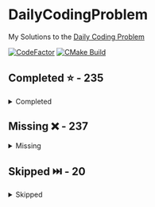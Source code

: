 # DailyCodingProblem

My Solutions to the [Daily Coding Problem](https://www.dailycodingproblem.com/)

[![CodeFactor](https://www.codefactor.io/repository/github/frazzer951/dailycodingproblem/badge)](https://www.codefactor.io/repository/github/frazzer951/dailycodingproblem)
[![CMake Build](https://github.com/Frazzer951/DailyCodingProblem/actions/workflows/ci.yml/badge.svg)](https://github.com/Frazzer951/DailyCodingProblem/actions/workflows/ci.yml)

<!-- start completed section -->
## Completed ⭐️ - 235
<details><summary>Completed</summary>
<p>

 - [Problem 001](problems/include/problems_001_010/Problem_001.hpp) - Easy
 - [Problem 002](problems/include/problems_001_010/Problem_002.hpp) - Hard
 - [Problem 003](problems/include/problems_001_010/Problem_003.hpp) - Medium
 - [Problem 004](problems/include/problems_001_010/Problem_004.hpp) - Hard
 - [Problem 005](problems/include/problems_001_010/Problem_005.hpp) - Medium
 - [Problem 006](problems/include/problems_001_010/Problem_006.hpp) - Hard
 - [Problem 007](problems/include/problems_001_010/Problem_007.hpp) - Medium
 - [Problem 008](problems/include/problems_001_010/Problem_008.hpp) - Easy
 - [Problem 009](problems/include/problems_001_010/Problem_009.hpp) - Hard
 - [Problem 010](problems/include/problems_001_010/Problem_010.hpp) - Medium
 - [Problem 011](problems/include/problems_011_020/Problem_011.hpp) - Medium
 - [Problem 012](problems/include/problems_011_020/Problem_012.hpp) - Hard
 - [Problem 013](problems/include/problems_011_020/Problem_013.hpp) - Hard
 - [Problem 014](problems/include/problems_011_020/Problem_014.hpp) - Medium
 - [Problem 015](problems/include/problems_011_020/Problem_015.hpp) - Medium
 - [Problem 016](problems/include/problems_011_020/Problem_016.hpp) - Easy
 - [Problem 017](problems/include/problems_011_020/Problem_017.hpp) - Hard
 - [Problem 018](problems/include/problems_011_020/Problem_018.hpp) - Hard
 - [Problem 019](problems/include/problems_011_020/Problem_019.hpp) - Medium
 - [Problem 020](problems/include/problems_011_020/Problem_020.hpp) - Easy
 - [Problem 021](problems/include/problems_021_030/Problem_021.hpp) - Easy
 - [Problem 022](problems/include/problems_021_030/Problem_022.hpp) - Medium
 - [Problem 023](problems/include/problems_021_030/Problem_023.hpp) - Easy
 - [Problem 024](problems/include/problems_021_030/Problem_024.hpp) - Medium
 - [Problem 025](problems/include/problems_021_030/Problem_025.hpp) - Hard
 - [Problem 026](problems/include/problems_021_030/Problem_026.hpp) - Medium
 - [Problem 027](problems/include/problems_021_030/Problem_027.hpp) - Easy
 - [Problem 028](problems/include/problems_021_030/Problem_028.hpp) - Medium
 - [Problem 029](problems/include/problems_021_030/Problem_029.hpp) - Easy
 - [Problem 030](problems/include/problems_021_030/Problem_030.hpp) - Medium
 - [Problem 031](problems/include/problems_031_040/Problem_031.hpp) - Easy
 - [Problem 033](problems/include/problems_031_040/Problem_033.hpp) - Easy
 - [Problem 034](problems/include/problems_031_040/Problem_034.hpp) - Medium
 - [Problem 035](problems/include/problems_031_040/Problem_035.hpp) - Hard
 - [Problem 036](problems/include/problems_031_040/Problem_036.hpp) - Medium
 - [Problem 037](problems/include/problems_031_040/Problem_037.hpp) - Easy
 - [Problem 038](problems/include/problems_031_040/Problem_038.hpp) - Hard
 - [Problem 039](problems/include/problems_031_040/Problem_039.hpp) - Medium
 - [Problem 040](problems/include/problems_031_040/Problem_040.hpp) - Hard
 - [Problem 041](problems/include/problems_041_050/Problem_041.hpp) - Medium
 - [Problem 042](problems/include/problems_041_050/Problem_042.hpp) - Hard
 - [Problem 043](problems/include/problems_041_050/Problem_043.hpp) - Easy
 - [Problem 044](problems/include/problems_041_050/Problem_044.hpp) - Medium
 - [Problem 045](problems/include/problems_041_050/Problem_045.hpp) - Easy
 - [Problem 046](problems/include/problems_041_050/Problem_046.hpp) - Hard
 - [Problem 047](problems/include/problems_041_050/Problem_047.hpp) - Easy
 - [Problem 048](problems/include/problems_041_050/Problem_048.hpp) - Medium
 - [Problem 049](problems/include/problems_041_050/Problem_049.hpp) - Medium
 - [Problem 050](problems/include/problems_041_050/Problem_050.hpp) - Easy
 - [Problem 051](problems/include/problems_051_060/Problem_051.hpp) - Medium
 - [Problem 052](problems/include/problems_051_060/Problem_052.hpp) - Hard
 - [Problem 053](problems/include/problems_051_060/Problem_053.hpp) - Medium
 - [Problem 054](problems/include/problems_051_060/Problem_054.hpp) - Hard
 - [Problem 055](problems/include/problems_051_060/Problem_055.hpp) - Easy
 - [Problem 057](problems/include/problems_051_060/Problem_057.hpp) - Medium
 - [Problem 058](problems/include/problems_051_060/Problem_058.hpp) - Medium
 - [Problem 060](problems/include/problems_051_060/Problem_060.hpp) - Medium
 - [Problem 061](problems/include/problems_061_070/Problem_061.hpp) - Medium
 - [Problem 062](problems/include/problems_061_070/Problem_062.hpp) - Medium
 - [Problem 063](problems/include/problems_061_070/Problem_063.hpp) - Easy
 - [Problem 064](problems/include/problems_061_070/Problem_064.hpp) - Hard
 - [Problem 065](problems/include/problems_061_070/Problem_065.hpp) - Easy
 - [Problem 066](problems/include/problems_061_070/Problem_066.hpp) - Medium
 - [Problem 067](problems/include/problems_061_070/Problem_067.hpp) - Hard
 - [Problem 068](problems/include/problems_061_070/Problem_068.hpp) - Medium
 - [Problem 069](problems/include/problems_061_070/Problem_069.hpp) - Easy
 - [Problem 070](problems/include/problems_061_070/Problem_070.hpp) - Easy
 - [Problem 071](problems/include/problems_071_080/Problem_071.hpp) - Easy
 - [Problem 072](problems/include/problems_071_080/Problem_072.hpp) - Hard
 - [Problem 073](problems/include/problems_071_080/Problem_073.hpp) - Easy
 - [Problem 074](problems/include/problems_071_080/Problem_074.hpp) - Medium
 - [Problem 075](problems/include/problems_071_080/Problem_075.hpp) - Hard
 - [Problem 076](problems/include/problems_071_080/Problem_076.hpp) - Medium
 - [Problem 077](problems/include/problems_071_080/Problem_077.hpp) - Easy
 - [Problem 078](problems/include/problems_071_080/Problem_078.hpp) - Medium
 - [Problem 079](problems/include/problems_071_080/Problem_079.hpp) - Medium
 - [Problem 080](problems/include/problems_071_080/Problem_080.hpp) - Easy
 - [Problem 081](problems/include/problems_081_090/Problem_081.hpp) - Easy
 - [Problem 082](problems/include/problems_081_090/Problem_082.hpp) - Easy
 - [Problem 083](problems/include/problems_081_090/Problem_083.hpp) - Medium
 - [Problem 084](problems/include/problems_081_090/Problem_084.hpp) - Medium
 - [Problem 085](problems/include/problems_081_090/Problem_085.hpp) - Medium
 - [Problem 086](problems/include/problems_081_090/Problem_086.hpp) - Medium
 - [Problem 087](problems/include/problems_081_090/Problem_087.hpp) - Hard
 - [Problem 088](problems/include/problems_081_090/Problem_088.hpp) - Medium
 - [Problem 089](problems/include/problems_081_090/Problem_089.hpp) - Medium
 - [Problem 090](problems/include/problems_081_090/Problem_090.hpp) - Medium
 - [Problem 092](problems/include/problems_091_100/Problem_092.hpp) - Hard
 - [Problem 093](problems/include/problems_091_100/Problem_093.hpp) - Hard
 - [Problem 094](problems/include/problems_091_100/Problem_094.hpp) - Easy
 - [Problem 095](problems/include/problems_091_100/Problem_095.hpp) - Hard
 - [Problem 096](problems/include/problems_091_100/Problem_096.hpp) - Easy
 - [Problem 097](problems/include/problems_091_100/Problem_097.hpp) - Medium
 - [Problem 098](problems/include/problems_091_100/Problem_098.hpp) - Easy
 - [Problem 099](problems/include/problems_091_100/Problem_099.hpp) - Medium
 - [Problem 100](problems/include/problems_091_100/Problem_100.hpp) - Easy
 - [Problem 101](problems/include/problems_101_110/Problem_101.hpp) - Easy
 - [Problem 102](problems/include/problems_101_110/Problem_102.hpp) - Medium
 - [Problem 103](problems/include/problems_101_110/Problem_103.hpp) - Medium
 - [Problem 104](problems/include/problems_101_110/Problem_104.hpp) - Easy
 - [Problem 105](problems/include/problems_101_110/Problem_105.hpp) - Easy
 - [Problem 106](problems/include/problems_101_110/Problem_106.hpp) - Medium
 - [Problem 107](problems/include/problems_101_110/Problem_107.hpp) - Easy
 - [Problem 108](problems/include/problems_101_110/Problem_108.hpp) - Easy
 - [Problem 109](problems/include/problems_101_110/Problem_109.hpp) - Medium
 - [Problem 110](problems/include/problems_101_110/Problem_110.hpp) - Medium
 - [Problem 111](problems/include/problems_111_120/Problem_111.hpp) - Hard
 - [Problem 112](problems/include/problems_111_120/Problem_112.hpp) - Hard
 - [Problem 113](problems/include/problems_111_120/Problem_113.hpp) - Medium
 - [Problem 115](problems/include/problems_111_120/Problem_115.hpp) - Hard
 - [Problem 116](problems/include/problems_111_120/Problem_116.hpp) - Medium
 - [Problem 117](problems/include/problems_111_120/Problem_117.hpp) - Easy
 - [Problem 118](problems/include/problems_111_120/Problem_118.hpp) - Easy
 - [Problem 119](problems/include/problems_111_120/Problem_119.hpp) - Medium
 - [Problem 121](problems/include/problems_121_130/Problem_121.hpp) - Hard
 - [Problem 122](problems/include/problems_121_130/Problem_122.hpp) - Medium
 - [Problem 123](problems/include/problems_121_130/Problem_123.hpp) - Hard
 - [Problem 124](problems/include/problems_121_130/Problem_124.hpp) - Easy
 - [Problem 125](problems/include/problems_121_130/Problem_125.hpp) - Easy
 - [Problem 126](problems/include/problems_121_130/Problem_126.hpp) - Medium
 - [Problem 127](problems/include/problems_121_130/Problem_127.hpp) - Easy
 - [Problem 128](problems/include/problems_121_130/Problem_128.hpp) - Medium
 - [Problem 129](problems/include/problems_121_130/Problem_129.hpp) - Medium
 - [Problem 130](problems/include/problems_121_130/Problem_130.hpp) - Medium
 - [Problem 132](problems/include/problems_131_140/Problem_132.hpp) - Easy
 - [Problem 133](problems/include/problems_131_140/Problem_133.hpp) - Medium
 - [Problem 134](problems/include/problems_131_140/Problem_134.hpp) - Easy
 - [Problem 135](problems/include/problems_131_140/Problem_135.hpp) - Easy
 - [Problem 136](problems/include/problems_131_140/Problem_136.hpp) - Medium
 - [Problem 137](problems/include/problems_131_140/Problem_137.hpp) - Medium
 - [Problem 138](problems/include/problems_131_140/Problem_138.hpp) - Hard
 - [Problem 140](problems/include/problems_131_140/Problem_140.hpp) - Medium
 - [Problem 141](problems/include/problems_141_150/Problem_141.hpp) - Hard
 - [Problem 142](problems/include/problems_141_150/Problem_142.hpp) - Hard
 - [Problem 143](problems/include/problems_141_150/Problem_143.hpp) - Medium
 - [Problem 144](problems/include/problems_141_150/Problem_144.hpp) - Medium
 - [Problem 145](problems/include/problems_141_150/Problem_145.hpp) - Easy
 - [Problem 146](problems/include/problems_141_150/Problem_146.hpp) - Medium
 - [Problem 147](problems/include/problems_141_150/Problem_147.hpp) - Hard
 - [Problem 149](problems/include/problems_141_150/Problem_149.hpp) - Hard
 - [Problem 150](problems/include/problems_141_150/Problem_150.hpp) - Hard
 - [Problem 151](problems/include/problems_151_160/Problem_151.hpp) - Medium
 - [Problem 152](problems/include/problems_151_160/Problem_152.hpp) - Medium
 - [Problem 153](problems/include/problems_151_160/Problem_153.hpp) - Hard
 - [Problem 154](problems/include/problems_151_160/Problem_154.hpp) - Easy
 - [Problem 155](problems/include/problems_151_160/Problem_155.hpp) - Medium
 - [Problem 156](problems/include/problems_151_160/Problem_156.hpp) - Medium
 - [Problem 157](problems/include/problems_151_160/Problem_157.hpp) - Easy
 - [Problem 158](problems/include/problems_151_160/Problem_158.hpp) - Medium
 - [Problem 159](problems/include/problems_151_160/Problem_159.hpp) - Easy
 - [Problem 160](problems/include/problems_151_160/Problem_160.hpp) - Hard
 - [Problem 161](problems/include/problems_161_170/Problem_161.hpp) - Easy
 - [Problem 162](problems/include/problems_161_170/Problem_162.hpp) - Medium
 - [Problem 163](problems/include/problems_161_170/Problem_163.hpp) - Hard
 - [Problem 164](problems/include/problems_161_170/Problem_164.hpp) - Medium
 - [Problem 165](problems/include/problems_161_170/Problem_165.hpp) - Medium
 - [Problem 166](problems/include/problems_161_170/Problem_166.hpp) - Medium
 - [Problem 167](problems/include/problems_161_170/Problem_167.hpp) - Hard
 - [Problem 168](problems/include/problems_161_170/Problem_168.hpp) - Medium
 - [Problem 169](problems/include/problems_161_170/Problem_169.hpp) - Medium
 - [Problem 170](problems/include/problems_161_170/Problem_170.hpp) - Medium
 - [Problem 171](problems/include/problems_171_180/Problem_171.hpp) - Easy
 - [Problem 172](problems/include/problems_171_180/Problem_172.hpp) - Medium
 - [Problem 173](problems/include/problems_171_180/Problem_173.hpp) - Easy
 - [Problem 175](problems/include/problems_171_180/Problem_175.hpp) - Easy
 - [Problem 176](problems/include/problems_171_180/Problem_176.hpp) - Easy
 - [Problem 177](problems/include/problems_171_180/Problem_177.hpp) - Easy
 - [Problem 178](problems/include/problems_171_180/Problem_178.hpp) - Hard
 - [Problem 179](problems/include/problems_171_180/Problem_179.hpp) - Medium
 - [Problem 180](problems/include/problems_171_180/Problem_180.hpp) - Medium
 - [Problem 181](problems/include/problems_181_190/Problem_181.hpp) - Hard
 - [Problem 182](problems/include/problems_181_190/Problem_182.hpp) - Medium
 - [Problem 184](problems/include/problems_181_190/Problem_184.hpp) - Easy
 - [Problem 185](problems/include/problems_181_190/Problem_185.hpp) - Easy
 - [Problem 187](problems/include/problems_181_190/Problem_187.hpp) - Easy
 - [Problem 189](problems/include/problems_181_190/Problem_189.hpp) - Easy
 - [Problem 190](problems/include/problems_181_190/Problem_190.hpp) - Medium
 - [Problem 191](problems/include/problems_191_200/Problem_191.hpp) - Easy
 - [Problem 192](problems/include/problems_191_200/Problem_192.hpp) - Medium
 - [Problem 193](problems/include/problems_191_200/Problem_193.hpp) - Hard
 - [Problem 194](problems/include/problems_191_200/Problem_194.hpp) - Easy
 - [Problem 195](problems/include/problems_191_200/Problem_195.hpp) - Hard
 - [Problem 196](problems/include/problems_191_200/Problem_196.hpp) - Easy
 - [Problem 197](problems/include/problems_191_200/Problem_197.hpp) - Easy
 - [Problem 199](problems/include/problems_191_200/Problem_199.hpp) - Hard
 - [Problem 200](problems/include/problems_191_200/Problem_200.hpp) - Hard
 - [Problem 201](problems/include/problems_201_210/Problem_201.hpp) - Easy
 - [Problem 202](problems/include/problems_201_210/Problem_202.hpp) - Easy
 - [Problem 203](problems/include/problems_201_210/Problem_203.hpp) - Medium
 - [Problem 204](problems/include/problems_201_210/Problem_204.hpp) - Easy
 - [Problem 205](problems/include/problems_201_210/Problem_205.hpp) - Easy
 - [Problem 206](problems/include/problems_201_210/Problem_206.hpp) - Easy
 - [Problem 207](problems/include/problems_201_210/Problem_207.hpp) - Medium
 - [Problem 208](problems/include/problems_201_210/Problem_208.hpp) - Medium
 - [Problem 209](problems/include/problems_201_210/Problem_209.hpp) - Hard
 - [Problem 210](problems/include/problems_201_210/Problem_210.hpp) - Easy
 - [Problem 211](problems/include/problems_211_220/Problem_211.hpp) - Medium
 - [Problem 212](problems/include/problems_211_220/Problem_212.hpp) - Easy
 - [Problem 213](problems/include/problems_211_220/Problem_213.hpp) - Medium
 - [Problem 214](problems/include/problems_211_220/Problem_214.hpp) - Easy
 - [Problem 215](problems/include/problems_211_220/Problem_215.hpp) - Medium
 - [Problem 216](problems/include/problems_211_220/Problem_216.hpp) - Medium
 - [Problem 217](problems/include/problems_211_220/Problem_217.hpp) - Hard
 - [Problem 218](problems/include/problems_211_220/Problem_218.hpp) - Medium
 - [Problem 220](problems/include/problems_211_220/Problem_220.hpp) - Medium
 - [Problem 221](problems/include/problems_221_230/Problem_221.hpp) - Easy
 - [Problem 222](problems/include/problems_221_230/Problem_222.hpp) - Medium
 - [Problem 223](problems/include/problems_221_230/Problem_223.hpp) - Hard
 - [Problem 224](problems/include/problems_221_230/Problem_224.hpp) - Easy
 - [Problem 225](problems/include/problems_221_230/Problem_225.hpp) - Easy
 - [Problem 227](problems/include/problems_221_230/Problem_227.hpp) - Easy
 - [Problem 228](problems/include/problems_221_230/Problem_228.hpp) - Medium
 - [Problem 229](problems/include/problems_221_230/Problem_229.hpp) - Medium
 - [Problem 230](problems/include/problems_221_230/Problem_230.hpp) - Medium
 - [Problem 231](problems/include/problems_231_240/Problem_231.hpp) - Easy
 - [Problem 232](problems/include/problems_231_240/Problem_232.hpp) - Easy
 - [Problem 233](problems/include/problems_231_240/Problem_233.hpp) - Easy
 - [Problem 234](problems/include/problems_231_240/Problem_234.hpp) - Hard
 - [Problem 235](problems/include/problems_231_240/Problem_235.hpp) - Hard
 - [Problem 236](problems/include/problems_231_240/Problem_236.hpp) - Medium
 - [Problem 237](problems/include/problems_231_240/Problem_237.hpp) - Easy
 - [Problem 239](problems/include/problems_231_240/Problem_239.hpp) - Medium
 - [Problem 240](problems/include/problems_231_240/Problem_240.hpp) - Hard
 - [Problem 241](problems/include/problems_241_250/Problem_241.hpp) - Easy
 - [Problem 242](problems/include/problems_241_250/Problem_242.hpp) - Hard
 - [Problem 244](problems/include/problems_241_250/Problem_244.hpp) - Easy
 - [Problem 245](problems/include/problems_241_250/Problem_245.hpp) - Medium
 - [Problem 246](problems/include/problems_241_250/Problem_246.hpp) - Medium
 - [Problem 247](problems/include/problems_241_250/Problem_247.hpp) - Easy
 - [Problem 248](problems/include/problems_241_250/Problem_248.hpp) - Hard
 - [Problem 249](problems/include/problems_241_250/Problem_249.hpp) - Hard
 - [Problem 252](problems/include/problems_251_260/Problem_252.hpp) - Easy
 - [Problem 253](problems/include/problems_251_260/Problem_253.hpp) - Medium
 - [Problem 254](problems/include/problems_251_260/Problem_254.hpp) - Medium
 - [Problem 340](problems/include/problems_331_340/Problem_340.hpp) - Easy

</p>
</details>

<!-- end completed section -->

<!-- start missing section -->
## Missing ❌️ - 237
<details><summary>Missing</summary>
<p>

 - [Problem 255](problems/include/problems_251_260/Problem_255.hpp) - Easy
 - [Problem 256](problems/include/problems_251_260/Problem_256.hpp) - Medium
 - [Problem 257](problems/include/problems_251_260/Problem_257.hpp) - Easy
 - [Problem 258](problems/include/problems_251_260/Problem_258.hpp) - Easy
 - [Problem 259](problems/include/problems_251_260/Problem_259.hpp) - Hard
 - [Problem 260](problems/include/problems_251_260/Problem_260.hpp) - Medium
 - [Problem 261](problems/include/problems_261_270/Problem_261.hpp) - Easy
 - [Problem 262](problems/include/problems_261_270/Problem_262.hpp) - Medium
 - [Problem 263](problems/include/problems_261_270/Problem_263.hpp) - Medium
 - [Problem 264](problems/include/problems_261_270/Problem_264.hpp) - Hard
 - [Problem 265](problems/include/problems_261_270/Problem_265.hpp) - Easy
 - [Problem 266](problems/include/problems_261_270/Problem_266.hpp) - Easy
 - [Problem 267](problems/include/problems_261_270/Problem_267.hpp) - Hard
 - [Problem 268](problems/include/problems_261_270/Problem_268.hpp) - Medium
 - [Problem 269](problems/include/problems_261_270/Problem_269.hpp) - Easy
 - [Problem 270](problems/include/problems_261_270/Problem_270.hpp) - Medium
 - [Problem 271](problems/include/problems_271_280/Problem_271.hpp) - Hard
 - [Problem 272](problems/include/problems_271_280/Problem_272.hpp) - Medium
 - [Problem 273](problems/include/problems_271_280/Problem_273.hpp) - Easy
 - [Problem 274](problems/include/problems_271_280/Problem_274.hpp) - Hard
 - [Problem 275](problems/include/problems_271_280/Problem_275.hpp) - Medium
 - [Problem 276](problems/include/problems_271_280/Problem_276.hpp) - Hard
 - [Problem 277](problems/include/problems_271_280/Problem_277.hpp) - Easy
 - [Problem 278](problems/include/problems_271_280/Problem_278.hpp) - Easy
 - [Problem 279](problems/include/problems_271_280/Problem_279.hpp) - Easy
 - [Problem 280](problems/include/problems_271_280/Problem_280.hpp) - Easy
 - [Problem 281](problems/include/problems_281_290/Problem_281.hpp) - Medium
 - [Problem 282](problems/include/problems_281_290/Problem_282.hpp) - Easy
 - [Problem 283](problems/include/problems_281_290/Problem_283.hpp) - Easy
 - [Problem 284](problems/include/problems_281_290/Problem_284.hpp) - Medium
 - [Problem 285](problems/include/problems_281_290/Problem_285.hpp) - Medium
 - [Problem 286](problems/include/problems_281_290/Problem_286.hpp) - Hard
 - [Problem 287](problems/include/problems_281_290/Problem_287.hpp) - Medium
 - [Problem 288](problems/include/problems_281_290/Problem_288.hpp) - Medium
 - [Problem 289](problems/include/problems_281_290/Problem_289.hpp) - Hard
 - [Problem 290](problems/include/problems_281_290/Problem_290.hpp) - Easy
 - [Problem 291](problems/include/problems_291_300/Problem_291.hpp) - Medium
 - [Problem 292](problems/include/problems_291_300/Problem_292.hpp) - Hard
 - [Problem 293](problems/include/problems_291_300/Problem_293.hpp) - Hard
 - [Problem 294](problems/include/problems_291_300/Problem_294.hpp) - Medium
 - [Problem 295](problems/include/problems_291_300/Problem_295.hpp) - Medium
 - [Problem 296](problems/include/problems_291_300/Problem_296.hpp) - Hard
 - [Problem 297](problems/include/problems_291_300/Problem_297.hpp) - Medium
 - [Problem 298](problems/include/problems_291_300/Problem_298.hpp) - Easy
 - [Problem 299](problems/include/problems_291_300/Problem_299.hpp) - Medium
 - [Problem 300](problems/include/problems_291_300/Problem_300.hpp) - Easy
 - [Problem 301](problems/include/problems_301_310/Problem_301.hpp) - Medium
 - [Problem 302](problems/include/problems_301_310/Problem_302.hpp) - Medium
 - [Problem 303](problems/include/problems_301_310/Problem_303.hpp) - Easy
 - [Problem 304](problems/include/problems_301_310/Problem_304.hpp) - Hard
 - [Problem 305](problems/include/problems_301_310/Problem_305.hpp) - Easy
 - [Problem 306](problems/include/problems_301_310/Problem_306.hpp) - Medium
 - [Problem 307](problems/include/problems_301_310/Problem_307.hpp) - Easy
 - [Problem 308](problems/include/problems_301_310/Problem_308.hpp) - Hard
 - [Problem 309](problems/include/problems_301_310/Problem_309.hpp) - Medium
 - [Problem 310](problems/include/problems_301_310/Problem_310.hpp) - Easy
 - [Problem 311](problems/include/problems_311_320/Problem_311.hpp) - Easy
 - [Problem 312](problems/include/problems_311_320/Problem_312.hpp) - Easy
 - [Problem 313](problems/include/problems_311_320/Problem_313.hpp) - Hard
 - [Problem 314](problems/include/problems_311_320/Problem_314.hpp) - Medium
 - [Problem 315](problems/include/problems_311_320/Problem_315.hpp) - Easy
 - [Problem 316](problems/include/problems_311_320/Problem_316.hpp) - Medium
 - [Problem 317](problems/include/problems_311_320/Problem_317.hpp) - Medium
 - [Problem 318](problems/include/problems_311_320/Problem_318.hpp) - Hard
 - [Problem 319](problems/include/problems_311_320/Problem_319.hpp) - Hard
 - [Problem 320](problems/include/problems_311_320/Problem_320.hpp) - Medium
 - [Problem 321](problems/include/problems_321_330/Problem_321.hpp) - Easy
 - [Problem 322](problems/include/problems_321_330/Problem_322.hpp) - Medium
 - [Problem 323](problems/include/problems_321_330/Problem_323.hpp) - Medium
 - [Problem 324](problems/include/problems_321_330/Problem_324.hpp) - Easy
 - [Problem 325](problems/include/problems_321_330/Problem_325.hpp) - Easy
 - [Problem 326](problems/include/problems_321_330/Problem_326.hpp) - Hard
 - [Problem 327](problems/include/problems_321_330/Problem_327.hpp) - Easy
 - [Problem 328](problems/include/problems_321_330/Problem_328.hpp) - Medium
 - [Problem 329](problems/include/problems_321_330/Problem_329.hpp) - Hard
 - [Problem 330](problems/include/problems_321_330/Problem_330.hpp) - Hard
 - [Problem 331](problems/include/problems_331_340/Problem_331.hpp) - Medium
 - [Problem 332](problems/include/problems_331_340/Problem_332.hpp) - Easy
 - [Problem 333](problems/include/problems_331_340/Problem_333.hpp) - Medium
 - [Problem 334](problems/include/problems_331_340/Problem_334.hpp) - Easy
 - [Problem 335](problems/include/problems_331_340/Problem_335.hpp) - Hard
 - [Problem 336](problems/include/problems_331_340/Problem_336.hpp) - Medium
 - [Problem 337](problems/include/problems_331_340/Problem_337.hpp) - Hard
 - [Problem 338](problems/include/problems_331_340/Problem_338.hpp) - Medium
 - [Problem 339](problems/include/problems_331_340/Problem_339.hpp) - Easy
 - [Problem 341](problems/include/problems_341_350/Problem_341.hpp) - Easy
 - [Problem 342](problems/include/problems_341_350/Problem_342.hpp) - Medium
 - [Problem 343](problems/include/problems_341_350/Problem_343.hpp) - Medium
 - [Problem 344](problems/include/problems_341_350/Problem_344.hpp) - Hard
 - [Problem 345](problems/include/problems_341_350/Problem_345.hpp) - Medium
 - [Problem 346](problems/include/problems_341_350/Problem_346.hpp) - Medium
 - [Problem 347](problems/include/problems_341_350/Problem_347.hpp) - Easy
 - [Problem 348](problems/include/problems_341_350/Problem_348.hpp) - Easy
 - [Problem 349](problems/include/problems_341_350/Problem_349.hpp) - Hard
 - [Problem 350](problems/include/problems_341_350/Problem_350.hpp) - Medium
 - [Problem 351](problems/include/problems_351_360/Problem_351.hpp) - Hard
 - [Problem 352](problems/include/problems_351_360/Problem_352.hpp) - Easy
 - [Problem 353](problems/include/problems_351_360/Problem_353.hpp) - Medium
 - [Problem 354](problems/include/problems_351_360/Problem_354.hpp) - Hard
 - [Problem 355](problems/include/problems_351_360/Problem_355.hpp) - Hard
 - [Problem 356](problems/include/problems_351_360/Problem_356.hpp) - Hard
 - [Problem 357](problems/include/problems_351_360/Problem_357.hpp) - Hard
 - [Problem 358](problems/include/problems_351_360/Problem_358.hpp) - Hard
 - [Problem 359](problems/include/problems_351_360/Problem_359.hpp) - Easy
 - [Problem 360](problems/include/problems_351_360/Problem_360.hpp) - Medium
 - [Problem 361](problems/include/problems_361_370/Problem_361.hpp) - Medium
 - [Problem 362](problems/include/problems_361_370/Problem_362.hpp) - Easy
 - [Problem 363](problems/include/problems_361_370/Problem_363.hpp) - Medium
 - [Problem 364](problems/include/problems_361_370/Problem_364.hpp) - Medium
 - [Problem 365](problems/include/problems_361_370/Problem_365.hpp) - Hard
 - [Problem 366](problems/include/problems_361_370/Problem_366.hpp) - Medium
 - [Problem 367](problems/include/problems_361_370/Problem_367.hpp) - Medium
 - [Problem 368](problems/include/problems_361_370/Problem_368.hpp) - Hard
 - [Problem 369](problems/include/problems_361_370/Problem_369.hpp) - Medium
 - [Problem 370](problems/include/problems_361_370/Problem_370.hpp) - Easy
 - [Problem 371](problems/include/problems_371_380/Problem_371.hpp) - Hard
 - [Problem 372](problems/include/problems_371_380/Problem_372.hpp) - Easy
 - [Problem 373](problems/include/problems_371_380/Problem_373.hpp) - Hard
 - [Problem 374](problems/include/problems_371_380/Problem_374.hpp) - Hard
 - [Problem 375](problems/include/problems_371_380/Problem_375.hpp) - Medium
 - [Problem 376](problems/include/problems_371_380/Problem_376.hpp) - Easy
 - [Problem 377](problems/include/problems_371_380/Problem_377.hpp) - Hard
 - [Problem 378](problems/include/problems_371_380/Problem_378.hpp) - Medium
 - [Problem 379](problems/include/problems_371_380/Problem_379.hpp) - Easy
 - [Problem 380](problems/include/problems_371_380/Problem_380.hpp) - Medium
 - [Problem 381](problems/include/problems_381_390/Problem_381.hpp) - Easy
 - [Problem 382](problems/include/problems_381_390/Problem_382.hpp) - Easy
 - [Problem 383](problems/include/problems_381_390/Problem_383.hpp) - Medium
 - [Problem 384](problems/include/problems_381_390/Problem_384.hpp) - Hard
 - [Problem 385](problems/include/problems_381_390/Problem_385.hpp) - Medium
 - [Problem 386](problems/include/problems_381_390/Problem_386.hpp) - Easy
 - [Problem 387](problems/include/problems_381_390/Problem_387.hpp) - Medium
 - [Problem 388](problems/include/problems_381_390/Problem_388.hpp) - Medium
 - [Problem 389](problems/include/problems_381_390/Problem_389.hpp) - Hard
 - [Problem 390](problems/include/problems_381_390/Problem_390.hpp) - Medium
 - [Problem 391](problems/include/problems_391_400/Problem_391.hpp) - Hard
 - [Problem 392](problems/include/problems_391_400/Problem_392.hpp) - Hard
 - [Problem 393](problems/include/problems_391_400/Problem_393.hpp) - Medium
 - [Problem 394](problems/include/problems_391_400/Problem_394.hpp) - Easy
 - [Problem 395](problems/include/problems_391_400/Problem_395.hpp) - Medium
 - [Problem 396](problems/include/problems_391_400/Problem_396.hpp) - Hard
 - [Problem 397](problems/include/problems_391_400/Problem_397.hpp) - Medium
 - [Problem 398](problems/include/problems_391_400/Problem_398.hpp) - Medium
 - [Problem 399](problems/include/problems_391_400/Problem_399.hpp) - Hard
 - [Problem 400](problems/include/problems_391_400/Problem_400.hpp) - Hard
 - [Problem 401](problems/include/problems_401_410/Problem_401.hpp) - Easy
 - [Problem 402](problems/include/problems_401_410/Problem_402.hpp) - Easy
 - [Problem 403](problems/include/problems_401_410/Problem_403.hpp) - Easy
 - [Problem 404](problems/include/problems_401_410/Problem_404.hpp) - Easy
 - [Problem 405](problems/include/problems_401_410/Problem_405.hpp) - Hard
 - [Problem 406](problems/include/problems_401_410/Problem_406.hpp) - Hard
 - [Problem 407](problems/include/problems_401_410/Problem_407.hpp) - Medium
 - [Problem 408](problems/include/problems_401_410/Problem_408.hpp) - Medium
 - [Problem 409](problems/include/problems_401_410/Problem_409.hpp) - Hard
 - [Problem 410](problems/include/problems_401_410/Problem_410.hpp) - Hard
 - [Problem 411](problems/include/problems_411_420/Problem_411.hpp) - Hard
 - [Problem 412](problems/include/problems_411_420/Problem_412.hpp) - Medium
 - [Problem 413](problems/include/problems_411_420/Problem_413.hpp) - Hard
 - [Problem 414](problems/include/problems_411_420/Problem_414.hpp) - Hard
 - [Problem 415](problems/include/problems_411_420/Problem_415.hpp) - Hard
 - [Problem 416](problems/include/problems_411_420/Problem_416.hpp) - Easy
 - [Problem 417](problems/include/problems_411_420/Problem_417.hpp) - Easy
 - [Problem 418](problems/include/problems_411_420/Problem_418.hpp) - Easy
 - [Problem 419](problems/include/problems_411_420/Problem_419.hpp) - Easy
 - [Problem 420](problems/include/problems_411_420/Problem_420.hpp) - Easy
 - [Problem 421](problems/include/problems_421_430/Problem_421.hpp) - Medium
 - [Problem 422](problems/include/problems_421_430/Problem_422.hpp) - Easy
 - [Problem 423](problems/include/problems_421_430/Problem_423.hpp) - Easy
 - [Problem 424](problems/include/problems_421_430/Problem_424.hpp) - Medium
 - [Problem 425](problems/include/problems_421_430/Problem_425.hpp) - Hard
 - [Problem 426](problems/include/problems_421_430/Problem_426.hpp) - Easy
 - [Problem 427](problems/include/problems_421_430/Problem_427.hpp) - Medium
 - [Problem 428](problems/include/problems_421_430/Problem_428.hpp) - Hard
 - [Problem 429](problems/include/problems_421_430/Problem_429.hpp) - Medium
 - [Problem 430](problems/include/problems_421_430/Problem_430.hpp) - Hard
 - [Problem 431](problems/include/problems_431_440/Problem_431.hpp) - Medium
 - [Problem 432](problems/include/problems_431_440/Problem_432.hpp) - Hard
 - [Problem 433](problems/include/problems_431_440/Problem_433.hpp) - Medium
 - [Problem 434](problems/include/problems_431_440/Problem_434.hpp) - Easy
 - [Problem 435](problems/include/problems_431_440/Problem_435.hpp) - Medium
 - [Problem 436](problems/include/problems_431_440/Problem_436.hpp) - Hard
 - [Problem 437](problems/include/problems_431_440/Problem_437.hpp) - Medium
 - [Problem 438](problems/include/problems_431_440/Problem_438.hpp) - Easy
 - [Problem 439](problems/include/problems_431_440/Problem_439.hpp) - Medium
 - [Problem 440](problems/include/problems_431_440/Problem_440.hpp) - Medium
 - [Problem 441](problems/include/problems_441_450/Problem_441.hpp) - Medium
 - [Problem 442](problems/include/problems_441_450/Problem_442.hpp) - Hard
 - [Problem 443](problems/include/problems_441_450/Problem_443.hpp) - Medium
 - [Problem 444](problems/include/problems_441_450/Problem_444.hpp) - Hard
 - [Problem 445](problems/include/problems_441_450/Problem_445.hpp) - Medium
 - [Problem 446](problems/include/problems_441_450/Problem_446.hpp) - Medium
 - [Problem 447](problems/include/problems_441_450/Problem_447.hpp) - Medium
 - [Problem 448](problems/include/problems_441_450/Problem_448.hpp) - Hard
 - [Problem 449](problems/include/problems_441_450/Problem_449.hpp) - Easy
 - [Problem 450](problems/include/problems_441_450/Problem_450.hpp) - Hard
 - [Problem 451](problems/include/problems_451_460/Problem_451.hpp) - Easy
 - [Problem 452](problems/include/problems_451_460/Problem_452.hpp) - Easy
 - [Problem 453](problems/include/problems_451_460/Problem_453.hpp) - Easy
 - [Problem 454](problems/include/problems_451_460/Problem_454.hpp) - Medium
 - [Problem 455](problems/include/problems_451_460/Problem_455.hpp) - Medium
 - [Problem 456](problems/include/problems_451_460/Problem_456.hpp) - Easy
 - [Problem 457](problems/include/problems_451_460/Problem_457.hpp) - Hard
 - [Problem 458](problems/include/problems_451_460/Problem_458.hpp) - Hard
 - [Problem 459](problems/include/problems_451_460/Problem_459.hpp) - Medium
 - [Problem 460](problems/include/problems_451_460/Problem_460.hpp) - Medium
 - [Problem 461](problems/include/problems_461_470/Problem_461.hpp) - Medium
 - [Problem 462](problems/include/problems_461_470/Problem_462.hpp) - Hard
 - [Problem 463](problems/include/problems_461_470/Problem_463.hpp) - Easy
 - [Problem 464](problems/include/problems_461_470/Problem_464.hpp) - Medium
 - [Problem 465](problems/include/problems_461_470/Problem_465.hpp) - Easy
 - [Problem 466](problems/include/problems_461_470/Problem_466.hpp) - Easy
 - [Problem 467](problems/include/problems_461_470/Problem_467.hpp) - Medium
 - [Problem 468](problems/include/problems_461_470/Problem_468.hpp) - Medium
 - [Problem 469](problems/include/problems_461_470/Problem_469.hpp) - Medium
 - [Problem 470](problems/include/problems_461_470/Problem_470.hpp) - Medium
 - [Problem 471](problems/include/problems_471_480/Problem_471.hpp) - Easy
 - [Problem 472](problems/include/problems_471_480/Problem_472.hpp) - Medium
 - [Problem 473](problems/include/problems_471_480/Problem_473.hpp) - Medium
 - [Problem 474](problems/include/problems_471_480/Problem_474.hpp) - Hard
 - [Problem 475](problems/include/problems_471_480/Problem_475.hpp) - Medium
 - [Problem 476](problems/include/problems_471_480/Problem_476.hpp) - Medium
 - [Problem 477](problems/include/problems_471_480/Problem_477.hpp) - Easy
 - [Problem 478](problems/include/problems_471_480/Problem_478.hpp) - Hard
 - [Problem 479](problems/include/problems_471_480/Problem_479.hpp) - Easy
 - [Problem 480](problems/include/problems_471_480/Problem_480.hpp) - Medium
 - [Problem 481](problems/include/problems_481_490/Problem_481.hpp) - Hard
 - [Problem 482](problems/include/problems_481_490/Problem_482.hpp) - Medium
 - [Problem 483](problems/include/problems_481_490/Problem_483.hpp) - Easy
 - [Problem 484](problems/include/problems_481_490/Problem_484.hpp) - Medium
 - [Problem 485](problems/include/problems_481_490/Problem_485.hpp) - Hard
 - [Problem 486](problems/include/problems_481_490/Problem_486.hpp) - Medium
 - [Problem 487](problems/include/problems_481_490/Problem_487.hpp) - Medium
 - [Problem 488](problems/include/problems_481_490/Problem_488.hpp) - Hard
 - [Problem 489](problems/include/problems_481_490/Problem_489.hpp) - Easy
 - [Problem 490](problems/include/problems_481_490/Problem_490.hpp) - Medium
 - [Problem 491](problems/include/problems_491_500/Problem_491.hpp) - Easy
 - [Problem 492](problems/include/problems_491_500/Problem_492.hpp) - Medium

</p>
</details>

<!-- end missing section -->

<!-- start skipped section -->
## Skipped️ ⏭️ - 20
<details><summary>Skipped</summary>
<p>

 - [Problem 032](problems/include/problems_031_040/Problem_032.hpp) - Hard
 - [Problem 056](problems/include/problems_051_060/Problem_056.hpp) - Medium
 - [Problem 059](problems/include/problems_051_060/Problem_059.hpp) - Hard
 - [Problem 091](problems/include/problems_091_100/Problem_091.hpp) - Easy
 - [Problem 114](problems/include/problems_111_120/Problem_114.hpp) - Hard
 - [Problem 120](problems/include/problems_111_120/Problem_120.hpp) - Medium
 - [Problem 131](problems/include/problems_131_140/Problem_131.hpp) - Medium
 - [Problem 139](problems/include/problems_131_140/Problem_139.hpp) - Medium
 - [Problem 148](problems/include/problems_141_150/Problem_148.hpp) - Medium
 - [Problem 174](problems/include/problems_171_180/Problem_174.hpp) - Medium
 - [Problem 183](problems/include/problems_181_190/Problem_183.hpp) - Hard
 - [Problem 186](problems/include/problems_181_190/Problem_186.hpp) - Hard
 - [Problem 188](problems/include/problems_181_190/Problem_188.hpp) - Medium
 - [Problem 198](problems/include/problems_191_200/Problem_198.hpp) - Medium
 - [Problem 219](problems/include/problems_211_220/Problem_219.hpp) - Hard
 - [Problem 226](problems/include/problems_221_230/Problem_226.hpp) - Hard
 - [Problem 238](problems/include/problems_231_240/Problem_238.hpp) - Hard
 - [Problem 243](problems/include/problems_241_250/Problem_243.hpp) - Medium
 - [Problem 250](problems/include/problems_241_250/Problem_250.hpp) - Medium
 - [Problem 251](problems/include/problems_251_260/Problem_251.hpp) - Medium

</p>
</details>

<!-- end skipped section -->